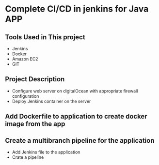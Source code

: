 # Complete CI/CD in jenkins for Java APP
## Tools Used in This project
* Jenkins
* Docker
* Amazon EC2
* GIT
## Project Description
* Configure web server on digitalOcean with appropriate firewall configuration
* Deploy Jenkins container on the server
## Add Dockerfile to application to create docker image from the app

## Create a multibranch pipeline for the application
* Add Jenkins file to the application
* Crate a pipeline
